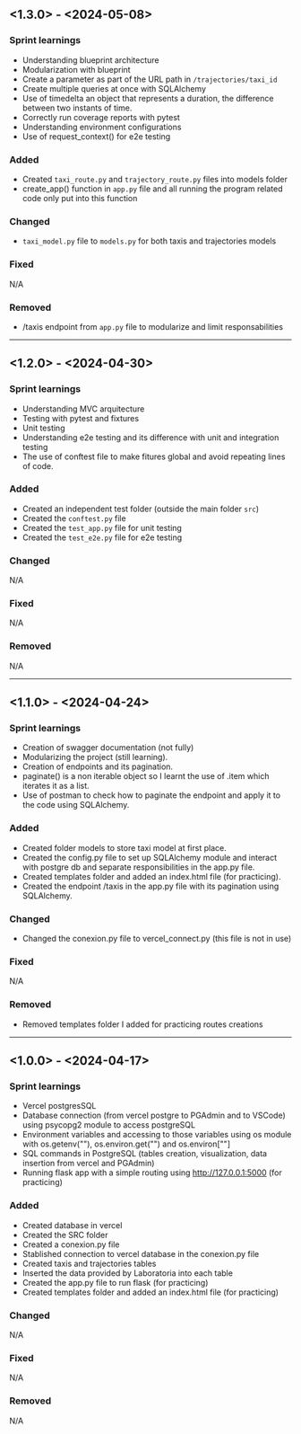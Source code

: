 ## <1.3.0> - <2024-05-08>

### Sprint learnings

* Understanding blueprint architecture
* Modularization with blueprint
* Create a parameter as part of the URL path in `/trajectories/taxi_id`
* Create multiple queries at once with SQLAlchemy
* Use of timedelta an object that represents a duration, the difference between two instants of time.
* Correctly run coverage reports with pytest
* Understanding environment configurations
* Use of request_context() for e2e testing

### Added

* Created `taxi_route.py` and `trajectory_route.py` files into models folder
* create_app() function in `app.py` file and all running the program related code only put into this function

### Changed

* `taxi_model.py` file to `models.py` for both taxis and trajectories models

### Fixed

N/A

### Removed

* /taxis endpoint from `app.py` file to modularize and limit responsabilities

-----------------------------------------------------------------------------------------------------------------

## <1.2.0> - <2024-04-30>

### Sprint learnings

* Understanding MVC arquitecture
* Testing with pytest and fixtures
* Unit testing
* Understanding e2e testing and its difference with unit and integration testing
* The use of conftest file to make fitures global and avoid repeating lines of code.

### Added

* Created an independent test folder (outside the main folder `src`)
* Created the `conftest.py` file
* Created the `test_app.py` file for unit testing
* Created the `test_e2e.py` file for e2e testing

### Changed

N/A

### Fixed

N/A

### Removed

N/A

-----------------------------------------------------------------------------------------------------------------

## <1.1.0> - <2024-04-24>

### Sprint learnings

* Creation of swagger documentation (not fully)
* Modularizing the project (still learning).
* Creation of endpoints and its pagination.
* paginate() is a non iterable object so I learnt the use of .item which iterates it as a list.
* Use of postman to check how to paginate the endpoint and apply it to the code using SQLAlchemy.

### Added

* Created folder models to store taxi model at first place.
* Created the config.py file to set up SQLAlchemy module and interact with postgre db and separate responsibilities in the app.py file.
* Created templates folder and added an index.html file (for practicing).
* Created the endpoint /taxis in the app.py file with its pagination using SQLAlchemy.

### Changed

* Changed the conexion.py file to vercel_connect.py (this file is not in use)

### Fixed

N/A

### Removed

* Removed templates folder I added for practicing routes creations

-----------------------------------------------------------------------------------------------------------------

## <1.0.0> - <2024-04-17>

### Sprint learnings

* Vercel postgresSQL
* Database connection (from vercel postgre to PGAdmin and to VSCode) using psycopg2 module to access postgreSQL
* Environment variables and accessing to those variables using os module with os.getenv(""), os.environ.get("") and os.environ[""]
* SQL commands in PostgreSQL (tables creation, visualization, data insertion from vercel and PGAdmin)
* Running flask app with a simple routing using http://127.0.0.1:5000 (for practicing)


### Added

* Created database in vercel
* Created the SRC folder
* Created a conexion.py file
* Stablished connection to vercel database in the conexion.py file
* Created taxis and trajectories tables
* Inserted the data provided by Laboratoria into each table
* Created the app.py file to run flask (for practicing)
* Created templates folder and added an index.html file (for practicing)

### Changed

N/A

### Fixed

N/A

### Removed

N/A